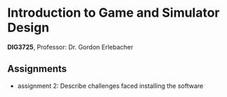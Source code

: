 # Introduction to Game and Simulator Design

**DIG3725**, Professor: Dr. Gordon Erlebacher

## Assignments

- assignment 2: Describe challenges faced installing the software
